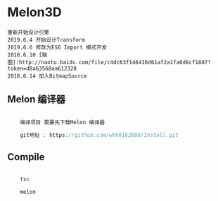 # Melon3D


    重新开始设计引擎  
    2019.6.4 开始设计Transform
    2019.6.6 修改为ES6 Import 模式开发
    2018.6.10 [脑图]:http://naotu.baidu.com/file/c4dc63f146416d61af2a1fa6d8cf1887?token=d8a63568aa612328 
    2018.6.14 加入BitmapSource
## Melon 编译器

```TypeScript

    编译项目 需要先下载Melon 编译器

    git地址 : https://github.com/whh8162880/Install.git

```

## Compile

```TypeScript

    tsc

    melon

```


